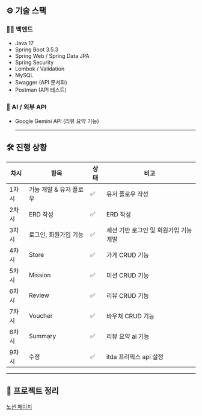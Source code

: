 ## ⚙️ 기술 스택

### 👩‍💻 백엔드
- Java 17  
- Spring Boot 3.5.3  
- Spring Web / Spring Data JPA  
- Spring Security  
- Lombok / Validation  
- MySQL  
- Swagger (API 문서화)  
- Postman (API 테스트)  

### 🤖 AI / 외부 API
- Google Gemini API (리뷰 요약 기능)  

  ---
## 🛠️ 진행 상황

| **차시** | **항목** | **상태** | **비고** |
| --- | --- | --- | --- |
| 1차시 | 기능 개발 & 유저 플로우 | ✅ | 유저 플로우 작성 |
| 2차시 | ERD 작성 | ✅ | ERD 작성 |
| 3차시 | 로그인, 회원가입 기능 | ✅ | 세션 기반 로그인 및 회원가입 기능 개발 |
| 4차시 | Store | ✅ | 가게 CRUD 기능 |
| 5차시 | Mission | ✅ | 미션 CRUD 기능 |
| 6차시 | Review | ✅ | 리뷰 CRUD 기능 |
| 7차시 | Voucher | ✅ | 바우처 CRUD 기능 |
| 8차시 | Summary | ✅ | 리뷰 요약 ai 기능 |
| 9차시 | 수정 | ✅ | itda 프리픽스 api 설정 |

---
## 📝 프로젝트 정리
[노션 페이지](https://longhaired-stove-0a0.notion.site/Simba-244c5950949880a5989bd47ea21236f2?pvs=74)



